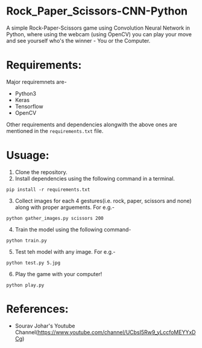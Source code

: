 # Rock_Paper_Scissors-CNN-Python
A simple Rock-Paper-Scissors game using Convolution Neural Network in Python, where using the webcam (using OpenCV) you can play your move and see yourself who's the winner - You or the Computer.

# Requirements:
Major requiremnets are-
* Python3
* Keras
* Tensorflow
* OpenCV

Other requirements and dependencies alongwith the above ones are mentioned in the ```requirements.txt``` file.

# Usuage:
1. Clone the repository.
2. Install dependencies using the following command in a terminal.
``` 
pip install -r requirements.txt
```
3. Collect images for each 4 gestures(i.e. rock, paper, scissors and none) along with proper arguements. For e.g.-
```
python gather_images.py scissors 200
```
4. Train the model using the following command-
```
python train.py
```
5. Test teh model with any image. For e.g.-
```
python test.py 5.jpg
```
6. Play the game with your computer!
```
python play.py
```

# References:
* Sourav Johar's Youtube Channel(https://www.youtube.com/channel/UCbsI5Rw9_yLccfoMEYYxDCg)
